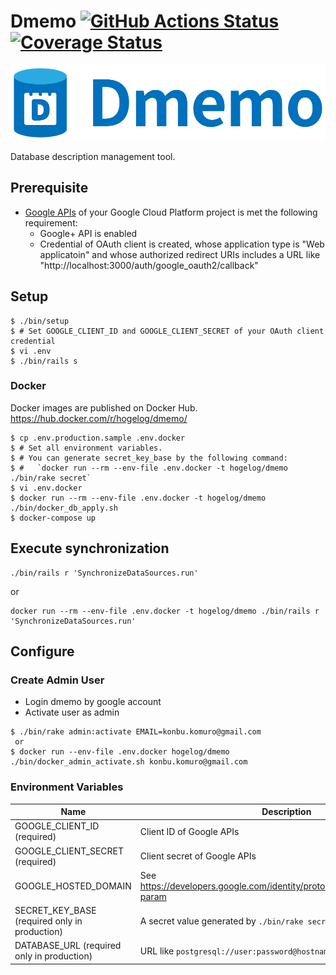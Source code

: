 # Dmemo [![GitHub Actions Status](https://github.com/teamdmemo/dmemo/actions/workflows/main.yml/badge.svg)](https://circleci.com/gh/teamdmemo/dmemo) [![Coverage Status](https://coveralls.io/repos/github/hogelog/dmemo/badge.svg?branch=master)](https://coveralls.io/github/hogelog/dmemo?branch=master)

![](app/assets/images/dmemo_logo_horizontal.png)

Database description management tool.


## Prerequisite
* [Google APIs](https://console.cloud.google.com/apis/) of your Google Cloud Platform project is met the following requirement:
    - Google+ API is enabled
    - Credential of OAuth client is created, whose application type is "Web applicatoin" and whose authorized redirect URIs includes a URL like "http://localhost:3000/auth/google_oauth2/callback"

## Setup
```
$ ./bin/setup
$ # Set GOOGLE_CLIENT_ID and GOOGLE_CLIENT_SECRET of your OAuth client credential
$ vi .env
$ ./bin/rails s
```

### Docker

Docker images are published on Docker Hub.
https://hub.docker.com/r/hogelog/dmemo/

```
$ cp .env.production.sample .env.docker
$ # Set all environment variables.
$ # You can generate secret_key_base by the following command:
$ #   `docker run --rm --env-file .env.docker -t hogelog/dmemo ./bin/rake secret`
$ vi .env.docker
$ docker run --rm --env-file .env.docker -t hogelog/dmemo ./bin/docker_db_apply.sh
$ docker-compose up
```

## Execute synchronization
```
./bin/rails r 'SynchronizeDataSources.run'
```

or

```
docker run --rm --env-file .env.docker -t hogelog/dmemo ./bin/rails r 'SynchronizeDataSources.run'
```


## Configure
### Create Admin User
- Login dmemo by google account
- Activate user as admin
```
$ ./bin/rake admin:activate EMAIL=konbu.komuro@gmail.com
 or
$ docker run --env-file .env.docker hogelog/dmemo ./bin/docker_admin_activate.sh konbu.komuro@gmail.com
```

### Environment Variables

Name | Description
------|-------------
GOOGLE_CLIENT_ID (required) | Client ID of Google APIs
GOOGLE_CLIENT_SECRET (required) | Client secret of Google APIs
GOOGLE_HOSTED_DOMAIN | See https://developers.google.com/identity/protocols/OpenIDConnect#hd-param
SECRET_KEY_BASE (required only in production) | A secret value generated by `./bin/rake secret`
DATABASE_URL (required only in production) | URL like `postgresql://user:password@hostname/dbname`
